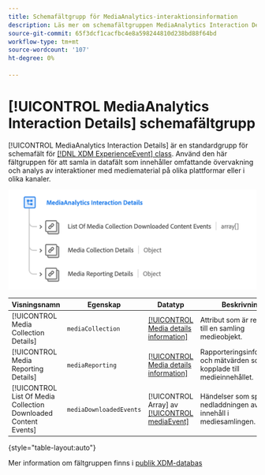 ```yaml
---
title: Schemafältgrupp för MediaAnalytics-interaktionsinformation
description: Läs mer om schemafältgruppen MediaAnalytics Interaction Details.
source-git-commit: 65f3dcf1cacfbc4e8a598244810d238bd88f64bd
workflow-type: tm+mt
source-wordcount: '107'
ht-degree: 0%

---
```


# [!UICONTROL MediaAnalytics Interaction Details] schemafältgrupp

[!UICONTROL MediaAnalytics Interaction Details] är en standardgrupp för schemafält för [[!DNL XDM ExperienceEvent] class](../../classes/experienceevent.md). Använd den här fältgruppen för att samla in datafält som innehåller omfattande övervakning och analys av interaktioner med mediematerial på olika plattformar eller i olika kanaler.

![Ett schemadiagram över [!UICONTROL MediaAnalytics Interaction Details] schemafältgrupp.](../../images/field-groups/mediaanalytics-interaction.png)

| Visningsnamn | Egenskap | Datatyp | Beskrivning |
|---| --- | --- | --- |
| [!UICONTROL Media Collection Details] | `mediaCollection` | [[!UICONTROL Media details information]](../../data-types/media-details-information.md) | Attribut som är relaterade till en samling medieobjekt. |
| [!UICONTROL Media Reporting Details] | `mediaReporting` | [[!UICONTROL Media details information]](../../data-types/media-details-information.md) | Rapporteringsinformation och mätvärden som är kopplade till medieinnehållet. |
| [!UICONTROL List Of Media Collection Downloaded Content Events] | `mediaDownloadedEvents` | [!UICONTROL Array] av [[!UICONTROL mediaEvent]](../../data-types/media-event-information.md) | Händelser som spårar nedladdningen av innehåll i mediesamlingen. |

{style="table-layout:auto"}

Mer information om fältgruppen finns i [publik XDM-databas](https://github.com/adobe/xdm/blob/master/components/fieldgroups/experience-event/experienceevent-media-analytics.schema.json)
